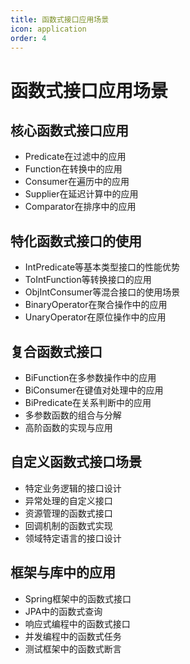 ```yaml
---
title: 函数式接口应用场景
icon: application
order: 4
---
```


# 函数式接口应用场景

## 核心函数式接口应用

- Predicate在过滤中的应用
- Function在转换中的应用
- Consumer在遍历中的应用
- Supplier在延迟计算中的应用
- Comparator在排序中的应用

## 特化函数式接口的使用

- IntPredicate等基本类型接口的性能优势
- ToIntFunction等转换接口的应用
- ObjIntConsumer等混合接口的使用场景
- BinaryOperator在聚合操作中的应用
- UnaryOperator在原位操作中的应用

## 复合函数式接口

- BiFunction在多参数操作中的应用
- BiConsumer在键值对处理中的应用
- BiPredicate在关系判断中的应用
- 多参数函数的组合与分解
- 高阶函数的实现与应用

## 自定义函数式接口场景

- 特定业务逻辑的接口设计
- 异常处理的自定义接口
- 资源管理的函数式接口
- 回调机制的函数式实现
- 领域特定语言的接口设计

## 框架与库中的应用

- Spring框架中的函数式接口
- JPA中的函数式查询
- 响应式编程中的函数式接口
- 并发编程中的函数式任务
- 测试框架中的函数式断言
